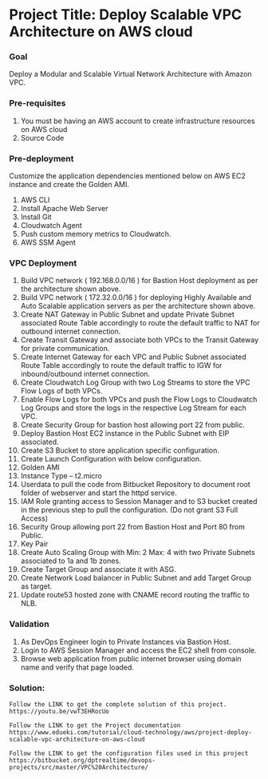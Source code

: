 # Project Title: Deploy Scalable VPC Architecture on AWS cloud

### Goal

Deploy a Modular and Scalable Virtual Network Architecture with Amazon VPC.

### Pre-requisites

1. You must be having an AWS account to create infrastructure resources on AWS cloud
2. Source Code

### Pre-deployment

Customize the application dependencies mentioned below on AWS EC2 instance and create the Golden AMI.

1. AWS CLI
2. Install Apache Web Server
3. Install Git
4. Cloudwatch Agent
5. Push custom memory metrics to Cloudwatch.
6. AWS SSM Agent

### VPC Deployment

1. Build VPC network ( 192.168.0.0/16 ) for Bastion Host deployment as per the architecture shown above.
2. Build VPC network ( 172.32.0.0/16 ) for deploying Highly Available and Auto Scalable application servers as per the architecture shown above.
3. Create NAT Gateway in Public Subnet and update Private Subnet associated Route Table accordingly to route the default traffic to NAT for outbound internet connection.
4. Create Transit Gateway and associate both VPCs to the Transit Gateway  for private communication.
5. Create Internet Gateway for each VPC and Public Subnet associated Route Table accordingly to route the default traffic to IGW for inbound/outbound internet connection.
6. Create Cloudwatch Log Group with two Log Streams to store the VPC Flow Logs of both VPCs.
7. Enable Flow Logs for both VPCs and push the Flow Logs to Cloudwatch Log Groups and store the logs in the respective Log Stream for each VPC.
8. Create Security Group for bastion host allowing port 22 from public.
9. Deploy Bastion Host EC2 instance in the Public Subnet with EIP associated.
10. Create S3 Bucket to store application specific configuration.
11. Create Launch Configuration with below configuration.
   1. Golden AMI
   2. Instance Type – t2.micro
   3. Userdata to pull the code from Bitbucket Repository  to document root folder of webserver and start the httpd service.
   4. IAM Role granting access to Session Manager and to S3 bucket created in the previous step to pull the configuration. (Do  not grant S3 Full Access)
   5. Security Group allowing port 22 from Bastion Host and Port 80 from Public.
   6. Key Pair
12. Create Auto Scaling Group with Min: 2 Max: 4 with two Private Subnets associated to 1a and 1b zones.
13. Create Target Group and associate it with ASG.
14. Create Network Load balancer in Public Subnet and add Target Group as target.
15. Update route53 hosted zone with CNAME record routing the traffic to NLB.

### Validation

1. As DevOps Engineer login to Private Instances via Bastion Host.
2. Login to AWS Session Manager and access the EC2 shell from console.
3. Browse web application from public internet browser using domain name and verify that page loaded.

### Solution:

    Follow the LINK to get the complete solution of this project.
    https://youtu.be/vwT3EHRocUo

    Follow the LINK to get the Project documentation
    https://www.edueki.com/tutorial/cloud-technology/aws/project-deploy-scalable-vpc-architecture-on-aws-cloud

    Follow the LINK to get the configuration files used in this project
    https://bitbucket.org/dptrealtime/devops-projects/src/master/VPC%20Architecture/